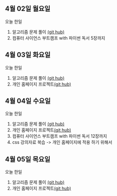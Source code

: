 ## 4월 02일 월요일

오늘 한일

1. 알고리즘 문제 풀이 [(git hub)](https://github.com/zooozoo/algorithm)
2. 컴퓨터 사이언스 부트캠프 with 파이썬 독서 5장까지



## 4월 03일 화요일

오늘 한일

1. 알고리즘 문제 풀이 [(git hub)](https://github.com/zooozoo/algorithm)
2. 개인 홈페이지 프로젝트[(git hub)](https://github.com/zooozoo/homepage-project)



## 4월 04일 수요일

오늘 한일

1. 알고리즘 문제 풀이 [(git hub)](https://github.com/zooozoo/algorithm)
2. 개인 홈페이지 프로젝트[(git hub)](https://github.com/zooozoo/homepage-project)
3. 컴퓨터 사이언스 부트캠프 with 파이썬 독서 12장까지
4. css 강의자료 복습 -> 개인 홈페이지에 적용 하기 위해서



## 4월 05일 목요일

오늘 한일

1. 알고리즘 문제 풀이 [(git hub)](https://github.com/zooozoo/algorithm)
2. 개인 홈페이지 프로젝트[(git hub)](https://github.com/zooozoo/homepage-project)
